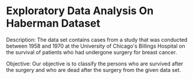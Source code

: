 # Exploratory Data Analysis On Haberman Dataset
Description: The data set contains cases from a study that was conducted between 1958 and 1970 at the University of Chicago's Billings Hospital on the survival of patients who had undergone surgery for breast cancer.

Objective: Our objective is to classify the persons who are survived after the surgery and who are dead after the surgery from the given data set.
